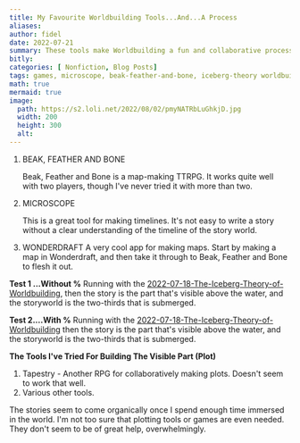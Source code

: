 ```yaml
---
title: My Favourite Worldbuilding Tools...And...A Process
aliases:
author: fidel
date: 2022-07-21
summary: These tools make Worldbuilding a fun and collaborative process. 
bitly: 
categories: [ Nonfiction, Blog Posts]
tags: games, microscope, beak-feather-and-bone, iceberg-theory worldbuilding resources
math: true
mermaid: true
image:
  path: https://s2.loli.net/2022/08/02/pmyNATRbLuGhkjD.jpg
  width: 200
  height: 300
  alt:
---
```




1. BEAK, FEATHER AND BONE
   
   Beak, Feather and Bone is a map-making TTRPG. It works quite well with two players, though I've never tried it with more than two. 

2. MICROSCOPE

	This is a great tool for making timelines. It's not easy to write a story without a clear understanding of the timeline of the story world.
   
3. WONDERDRAFT
	A very cool app for making maps. Start by making a map in Wonderdraft, and then take it through to Beak, Feather and Bone to flesh it out.


**Test 1 ...Without %**
Running with the [2022-07-18-The-Iceberg-Theory-of-Worldbuilding](_posts/2022-07-18-The-Iceberg-Theory-of-Worldbuilding.md), then the story is the part that's visible above the water, and the storyworld is the two-thirds that is submerged.

**Test 2....With %**
Running with the [2022-07-18-The-Iceberg-Theory-of-Worldbuilding](%_posts/2022-07-18-The-Iceberg-Theory-of-Worldbuilding.md%) then the story is the part that's visible above the water, and the storyworld is the two-thirds that is submerged.




**The Tools I've Tried For Building The Visible Part (Plot)**

1. Tapestry - Another RPG for collaboratively making plots. Doesn't seem to work that well.
2. Various other tools.

The stories seem to come organically once I spend enough time immersed in the world. I'm not too sure that plotting tools or games are even needed. They don't seem to be of great help, overwhelmingly.
